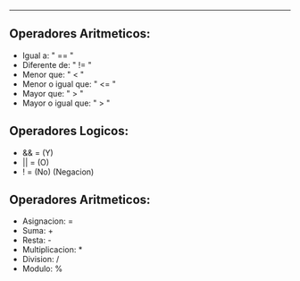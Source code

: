 
---
## **Operadores Aritmeticos**:

- Igual a:           " == "
- Diferente de:      " != "
- Menor que:         " < "
- Menor o igual que: " <= "
- Mayor que:         " > "
- Mayor o igual que: " > "


## **Operadores Logicos**:
- && = (Y)
- || = (O)
-  ! = (No) (Negacion)

## **Operadores Aritmeticos:**

- Asignacion:         = 
- Suma:               +
- Resta:              -
- Multiplicacion:     *
- Division:           /
- Modulo:             % 

















